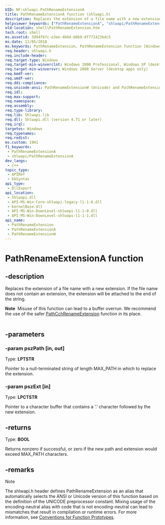 ```yaml
---
UID: NF:shlwapi.PathRenameExtensionA
title: PathRenameExtensionA function (shlwapi.h)
description: Replaces the extension of a file name with a new extension. If the file name does not contain an extension, the extension will be attached to the end of the string. (ANSI)
helpviewer_keywords: ["PathRenameExtensionA", "shlwapi/PathRenameExtensionA"]
old-location: shell\PathRenameExtension.htm
tech.root: shell
ms.assetid: 3d94f67c-e3ee-4b64-b0b9-8f771423bdc5
ms.date: 12/05/2018
ms.keywords: PathRenameExtension, PathRenameExtension function [Windows Shell], PathRenameExtensionA, PathRenameExtensionW, _win32_PathRenameExtension, shell.PathRenameExtension, shlwapi/PathRenameExtension, shlwapi/PathRenameExtensionA, shlwapi/PathRenameExtensionW
req.header: shlwapi.h
req.include-header: 
req.target-type: Windows
req.target-min-winverclnt: Windows 2000 Professional, Windows XP [desktop apps only]
req.target-min-winversvr: Windows 2000 Server [desktop apps only]
req.kmdf-ver: 
req.umdf-ver: 
req.ddi-compliance: 
req.unicode-ansi: PathRenameExtensionW (Unicode) and PathRenameExtensionA (ANSI)
req.idl: 
req.max-support: 
req.namespace: 
req.assembly: 
req.type-library: 
req.lib: Shlwapi.lib
req.dll: Shlwapi.dll (version 4.71 or later)
req.irql: 
targetos: Windows
req.typenames: 
req.redist: 
ms.custom: 19H1
f1_keywords:
 - PathRenameExtensionA
 - shlwapi/PathRenameExtensionA
dev_langs:
 - c++
topic_type:
 - APIRef
 - kbSyntax
api_type:
 - DllExport
api_location:
 - Shlwapi.dll
 - API-MS-Win-Core-shlwapi-legacy-l1-1-0.dll
 - KernelBase.dll
 - API-MS-Win-DownLevel-shlwapi-l1-1-0.dll
 - API-MS-Win-DownLevel-shlwapi-l1-1-1.dll
api_name:
 - PathRenameExtension
 - PathRenameExtensionA
 - PathRenameExtensionW
---
```


# PathRenameExtensionA function


## -description

Replaces the extension of a file name with a new extension. If the file name does not contain an extension, the extension will be attached to the end of the string.
<div class="alert"><b>Note</b>  Misuse of this function can lead to a buffer overrun. We recommend the use of the safer <a href="/windows/desktop/api/pathcch/nf-pathcch-pathcchrenameextension">PathCchRenameExtension</a> function in its place.</div><div> </div>

## -parameters

### -param pszPath [in, out]

Type: <b>LPTSTR</b>

Pointer to a null-terminated string of length MAX_PATH in which to replace the extension.

### -param pszExt [in]

Type: <b>LPCTSTR</b>

Pointer to a character buffer that contains a '.' character followed by the new extension.

## -returns

Type: <b>BOOL</b>

Returns nonzero if successful, or zero if the new path and extension would exceed MAX_PATH characters.

## -remarks

> [!NOTE]
> The shlwapi.h header defines PathRenameExtension as an alias that automatically selects the ANSI or Unicode version of this function based on the definition of the UNICODE preprocessor constant. Mixing usage of the encoding-neutral alias with code that is not encoding-neutral can lead to mismatches that result in compilation or runtime errors. For more information, see [Conventions for Function Prototypes](/windows/win32/intl/conventions-for-function-prototypes).
